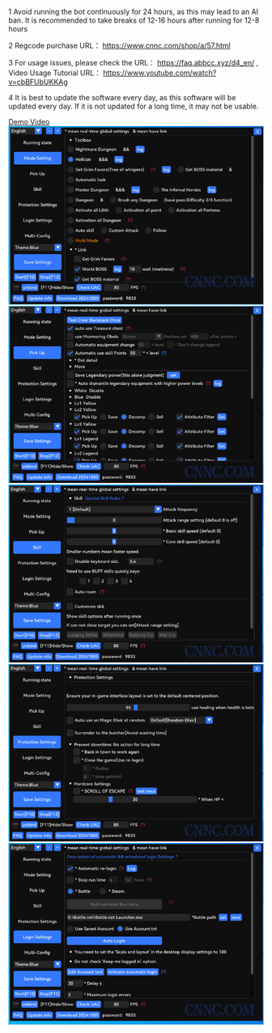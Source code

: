1 Avoid running the bot continuously for 24 hours, as this may lead to an AI ban. It is recommended to take breaks of 12-16 hours after running for 12-8 hours

2 Regcode purchase URL： https://www.cnnc.com/shop/a/57.html

3 For usage issues, please check the URL： https://faq.abbcc.xyz/d4_en/ ,
   Video Usage Tutorial URL： https://www.youtube.com/watch?v=cbBFUbUKKAg
   
4 It is best to update the software every day, as this software will be updated every day. If it is not updated for a long time, it may not be usable.

[Demo Video](https://www.youtube.com/watch?v=UY3jNfD4w4I)
![diablo4](https://raw.githubusercontent.com/pengcheng7/Diablo-IV-Cheat/refs/heads/main/d4_01.jpg)
![diablo4](https://raw.githubusercontent.com/pengcheng7/Diablo-IV-Cheat/refs/heads/main/d4_02.jpg)
![diablo4](https://raw.githubusercontent.com/pengcheng7/Diablo-IV-Cheat/refs/heads/main/d4_03.jpg)
![diablo4](https://raw.githubusercontent.com/pengcheng7/Diablo-IV-Cheat/refs/heads/main/d4_04.jpg)
![diablo4](https://raw.githubusercontent.com/pengcheng7/Diablo-IV-Cheat/refs/heads/main/d4_05.jpg)

